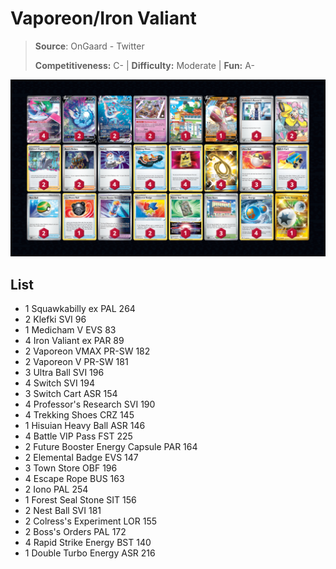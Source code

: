 # Vaporeon/Iron Valiant

> **Source**: OnGaard - Twitter
> 
> **Competitiveness:** C- | **Difficulty:** Moderate | **Fun:** A-

![decklist](../../!Images/Standard/8BST-PAR/Iron%20Valiant-Vaporeon.png)

## List
* 1 Squawkabilly ex PAL 264
* 2 Klefki SVI 96
* 1 Medicham V EVS 83
* 4 Iron Valiant ex PAR 89
* 2 Vaporeon VMAX PR-SW 182
* 2 Vaporeon V PR-SW 181
* 3 Ultra Ball SVI 196
* 4 Switch SVI 194
* 3 Switch Cart ASR 154
* 4 Professor's Research SVI 190
* 4 Trekking Shoes CRZ 145
* 1 Hisuian Heavy Ball ASR 146
* 4 Battle VIP Pass FST 225
* 2 Future Booster Energy Capsule PAR 164
* 2 Elemental Badge EVS 147
* 3 Town Store OBF 196
* 4 Escape Rope BUS 163
* 2 Iono PAL 254
* 1 Forest Seal Stone SIT 156
* 2 Nest Ball SVI 181
* 2 Colress's Experiment LOR 155
* 2 Boss's Orders PAL 172
* 4 Rapid Strike Energy BST 140
* 1 Double Turbo Energy ASR 216

